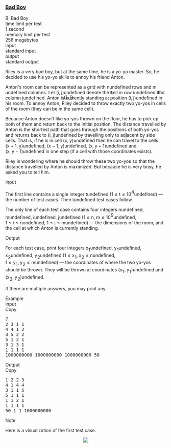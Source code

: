 <h3><a href="https://codeforces.com/contest/1537/problem/B" target="_blank" rel="noopener noreferrer">Bad Boy</a></h3>
<div class="header"><div class="title">B. Bad Boy</div><div class="time-limit"><div class="property-title">time limit per test</div>1 second</div><div class="memory-limit"><div class="property-title">memory limit per test</div>256 megabytes</div><div class="input-file input-standard"><div class="property-title">input</div>standard input</div><div class="output-file output-standard"><div class="property-title">output</div>standard output</div></div><div><p>Riley is a very bad boy, but at the same time, he is a yo-yo master. So, he decided to use his yo-yo skills to annoy his friend Anton.</p><p>Anton's room can be represented as a grid with <span class="MathJax_Preview" style="color: inherit;"><span class="MJXp-math" id="MJXp-Span-1"><span class="MJXp-mi MJXp-italic" id="MJXp-Span-2">n</span></span></span><span class="MathJax MathJax_Processed" id="MathJax-Element-1-Frame" tabindex="0" style=""><nobr><span class="math" id="MathJax-Span-1"><span style="display: inline-block; position: relative; width: 0em; height: 0px; font-size: 122%;"><span style="position: absolute;"><span class="mrow" id="MathJax-Span-2"><span class="mi" id="MathJax-Span-3" style="font-family: MathJax_Math-italic;">n</span></span></span></span></span></nobr></span>undefined rows and <span class="MathJax_Preview" style="color: inherit;"><span class="MJXp-math" id="MJXp-Span-3"><span class="MJXp-mi MJXp-italic" id="MJXp-Span-4">m</span></span></span><span class="MathJax MathJax_Processed" id="MathJax-Element-2-Frame" tabindex="0" style=""><nobr><span class="math" id="MathJax-Span-4"><span style="display: inline-block; position: relative; width: 0em; height: 0px; font-size: 122%;"><span style="position: absolute;"><span class="mrow" id="MathJax-Span-5"><span class="mi" id="MathJax-Span-6" style="font-family: MathJax_Math-italic;">m</span></span></span></span></span></nobr></span>undefined columns. Let <span class="MathJax_Preview" style="color: inherit;"><span class="MJXp-math" id="MJXp-Span-5"><span class="MJXp-mo" id="MJXp-Span-6" style="margin-left: 0em; margin-right: 0em;">(</span><span class="MJXp-mi MJXp-italic" id="MJXp-Span-7">i</span><span class="MJXp-mo" id="MJXp-Span-8" style="margin-left: 0em; margin-right: 0.222em;">,</span><span class="MJXp-mi MJXp-italic" id="MJXp-Span-9">j</span><span class="MJXp-mo" id="MJXp-Span-10" style="margin-left: 0em; margin-right: 0em;">)</span></span></span><span class="MathJax MathJax_Processed" id="MathJax-Element-3-Frame" tabindex="0" style=""><nobr><span class="math" id="MathJax-Span-7"><span style="display: inline-block; position: relative; width: 0em; height: 0px; font-size: 122%;"><span style="position: absolute;"><span class="mrow" id="MathJax-Span-8"><span class="mo" id="MathJax-Span-9" style="font-family: MathJax_Main;">(</span><span class="mi" id="MathJax-Span-10" style="font-family: MathJax_Math-italic;">i</span><span class="mo" id="MathJax-Span-11" style="font-family: MathJax_Main;">,</span><span class="mi" id="MathJax-Span-12" style="font-family: MathJax_Math-italic; padding-left: 0.179em;">j</span><span class="mo" id="MathJax-Span-13" style="font-family: MathJax_Main;">)</span></span></span></span></span></nobr></span>undefined denote the cell in row <span class="MathJax_Preview" style="color: inherit;"><span class="MJXp-math" id="MJXp-Span-11"><span class="MJXp-mi MJXp-italic" id="MJXp-Span-12">i</span></span></span><span class="MathJax MathJax_Processing" id="MathJax-Element-4-Frame" tabindex="0"></span>undefined and column <span class="MathJax_Preview" style="color: inherit;"><span class="MJXp-math" id="MJXp-Span-13"><span class="MJXp-mi MJXp-italic" id="MJXp-Span-14">j</span></span></span><span class="MathJax MathJax_Processing" id="MathJax-Element-5-Frame" tabindex="0"></span>undefined. Anton is currently standing at position <span class="MathJax_Preview" style="color: inherit;"><span class="MJXp-math" id="MJXp-Span-15"><span class="MJXp-mo" id="MJXp-Span-16" style="margin-left: 0em; margin-right: 0em;">(</span><span class="MJXp-mi MJXp-italic" id="MJXp-Span-17">i</span><span class="MJXp-mo" id="MJXp-Span-18" style="margin-left: 0em; margin-right: 0.222em;">,</span><span class="MJXp-mi MJXp-italic" id="MJXp-Span-19">j</span><span class="MJXp-mo" id="MJXp-Span-20" style="margin-left: 0em; margin-right: 0em;">)</span></span></span><span class="MathJax MathJax_Processing" id="MathJax-Element-6-Frame" tabindex="0"></span>undefined in his room. To annoy Anton, Riley decided to throw exactly <span class="tex-font-style-bf">two</span> yo-yos in cells of the room (they can be in the same cell).</p><p>Because Anton doesn't like yo-yos thrown on the floor, he has to pick up both of them and return back to the initial position. The distance travelled by Anton is the shortest path that goes through the positions of both yo-yos and returns back to <span class="MathJax_Preview" style="color: inherit;"><span class="MJXp-math" id="MJXp-Span-21"><span class="MJXp-mo" id="MJXp-Span-22" style="margin-left: 0em; margin-right: 0em;">(</span><span class="MJXp-mi MJXp-italic" id="MJXp-Span-23">i</span><span class="MJXp-mo" id="MJXp-Span-24" style="margin-left: 0em; margin-right: 0.222em;">,</span><span class="MJXp-mi MJXp-italic" id="MJXp-Span-25">j</span><span class="MJXp-mo" id="MJXp-Span-26" style="margin-left: 0em; margin-right: 0em;">)</span></span></span><span class="MathJax MathJax_Processing" id="MathJax-Element-7-Frame" tabindex="0"></span>undefined by travelling only to adjacent by side cells. That is, if he is in cell <span class="MathJax_Preview" style="color: inherit;"><span class="MJXp-math" id="MJXp-Span-27"><span class="MJXp-mo" id="MJXp-Span-28" style="margin-left: 0em; margin-right: 0em;">(</span><span class="MJXp-mi MJXp-italic" id="MJXp-Span-29">x</span><span class="MJXp-mo" id="MJXp-Span-30" style="margin-left: 0em; margin-right: 0.222em;">,</span><span class="MJXp-mi MJXp-italic" id="MJXp-Span-31">y</span><span class="MJXp-mo" id="MJXp-Span-32" style="margin-left: 0em; margin-right: 0em;">)</span></span></span><span class="MathJax MathJax_Processing" id="MathJax-Element-8-Frame" tabindex="0"></span>undefined then he can travel to the cells <span class="MathJax_Preview" style="color: inherit;"><span class="MJXp-math" id="MJXp-Span-33"><span class="MJXp-mo" id="MJXp-Span-34" style="margin-left: 0em; margin-right: 0em;">(</span><span class="MJXp-mi MJXp-italic" id="MJXp-Span-35">x</span><span class="MJXp-mo" id="MJXp-Span-36" style="margin-left: 0.267em; margin-right: 0.267em;">+</span><span class="MJXp-mn" id="MJXp-Span-37">1</span><span class="MJXp-mo" id="MJXp-Span-38" style="margin-left: 0em; margin-right: 0.222em;">,</span><span class="MJXp-mi MJXp-italic" id="MJXp-Span-39">y</span><span class="MJXp-mo" id="MJXp-Span-40" style="margin-left: 0em; margin-right: 0em;">)</span></span></span><span class="MathJax MathJax_Processing" id="MathJax-Element-9-Frame" tabindex="0"></span>undefined, <span class="MathJax_Preview" style="color: inherit;"><span class="MJXp-math" id="MJXp-Span-41"><span class="MJXp-mo" id="MJXp-Span-42" style="margin-left: 0em; margin-right: 0em;">(</span><span class="MJXp-mi MJXp-italic" id="MJXp-Span-43">x</span><span class="MJXp-mo" id="MJXp-Span-44" style="margin-left: 0.267em; margin-right: 0.267em;">−</span><span class="MJXp-mn" id="MJXp-Span-45">1</span><span class="MJXp-mo" id="MJXp-Span-46" style="margin-left: 0em; margin-right: 0.222em;">,</span><span class="MJXp-mi MJXp-italic" id="MJXp-Span-47">y</span><span class="MJXp-mo" id="MJXp-Span-48" style="margin-left: 0em; margin-right: 0em;">)</span></span></span><span class="MathJax MathJax_Processing" id="MathJax-Element-10-Frame" tabindex="0"></span>undefined, <span class="MathJax_Preview" style="color: inherit;"><span class="MJXp-math" id="MJXp-Span-49"><span class="MJXp-mo" id="MJXp-Span-50" style="margin-left: 0em; margin-right: 0em;">(</span><span class="MJXp-mi MJXp-italic" id="MJXp-Span-51">x</span><span class="MJXp-mo" id="MJXp-Span-52" style="margin-left: 0em; margin-right: 0.222em;">,</span><span class="MJXp-mi MJXp-italic" id="MJXp-Span-53">y</span><span class="MJXp-mo" id="MJXp-Span-54" style="margin-left: 0.267em; margin-right: 0.267em;">+</span><span class="MJXp-mn" id="MJXp-Span-55">1</span><span class="MJXp-mo" id="MJXp-Span-56" style="margin-left: 0em; margin-right: 0em;">)</span></span></span><span class="MathJax MathJax_Processing" id="MathJax-Element-11-Frame" tabindex="0"></span>undefined and <span class="MathJax_Preview" style="color: inherit;"><span class="MJXp-math" id="MJXp-Span-57"><span class="MJXp-mo" id="MJXp-Span-58" style="margin-left: 0em; margin-right: 0em;">(</span><span class="MJXp-mi MJXp-italic" id="MJXp-Span-59">x</span><span class="MJXp-mo" id="MJXp-Span-60" style="margin-left: 0em; margin-right: 0.222em;">,</span><span class="MJXp-mi MJXp-italic" id="MJXp-Span-61">y</span><span class="MJXp-mo" id="MJXp-Span-62" style="margin-left: 0.267em; margin-right: 0.267em;">−</span><span class="MJXp-mn" id="MJXp-Span-63">1</span><span class="MJXp-mo" id="MJXp-Span-64" style="margin-left: 0em; margin-right: 0em;">)</span></span></span><span class="MathJax MathJax_Processing" id="MathJax-Element-12-Frame" tabindex="0"></span>undefined in one step (if a cell with those coordinates exists).</p><p>Riley is wondering where he should throw these two yo-yos so that the distance travelled by Anton is <span class="tex-font-style-bf">maximized</span>. But because he is very busy, he asked you to tell him.</p></div><div class="input-specification"><div class="section-title">Input</div><p>The first line contains a single integer <span class="MathJax_Preview" style="color: inherit;"><span class="MJXp-math" id="MJXp-Span-65"><span class="MJXp-mi MJXp-italic" id="MJXp-Span-66">t</span></span></span><span class="MathJax MathJax_Processing" id="MathJax-Element-13-Frame" tabindex="0"></span>undefined (<span class="MathJax_Preview" style="color: inherit;"><span class="MJXp-math" id="MJXp-Span-67"><span class="MJXp-mn" id="MJXp-Span-68">1</span><span class="MJXp-mo" id="MJXp-Span-69" style="margin-left: 0.333em; margin-right: 0.333em;">≤</span><span class="MJXp-mi MJXp-italic" id="MJXp-Span-70">t</span><span class="MJXp-mo" id="MJXp-Span-71" style="margin-left: 0.333em; margin-right: 0.333em;">≤</span><span class="MJXp-msubsup" id="MJXp-Span-72"><span class="MJXp-mn" id="MJXp-Span-73" style="margin-right: 0.05em;">10</span><span class="MJXp-mn MJXp-script" id="MJXp-Span-74" style="vertical-align: 0.5em;">4</span></span></span></span><span class="MathJax MathJax_Processing" id="MathJax-Element-14-Frame" tabindex="0"></span>undefined) — the number of test cases. Then <span class="MathJax_Preview" style="color: inherit;"><span class="MJXp-math" id="MJXp-Span-75"><span class="MJXp-mi MJXp-italic" id="MJXp-Span-76">t</span></span></span><span class="MathJax MathJax_Processing" id="MathJax-Element-15-Frame" tabindex="0"></span>undefined test cases follow.</p><p>The only line of each test case contains four integers <span class="MathJax_Preview" style="color: inherit;"><span class="MJXp-math" id="MJXp-Span-77"><span class="MJXp-mi MJXp-italic" id="MJXp-Span-78">n</span></span></span><span class="MathJax MathJax_Processing" id="MathJax-Element-16-Frame" tabindex="0"></span>undefined, <span class="MathJax_Preview" style="color: inherit;"><span class="MJXp-math" id="MJXp-Span-79"><span class="MJXp-mi MJXp-italic" id="MJXp-Span-80">m</span></span></span><span class="MathJax MathJax_Processing" id="MathJax-Element-17-Frame" tabindex="0"></span>undefined, <span class="MathJax_Preview" style="color: inherit;"><span class="MJXp-math" id="MJXp-Span-81"><span class="MJXp-mi MJXp-italic" id="MJXp-Span-82">i</span></span></span><span class="MathJax MathJax_Processing" id="MathJax-Element-18-Frame" tabindex="0"></span>undefined, <span class="MathJax_Preview" style="color: inherit;"><span class="MJXp-math" id="MJXp-Span-83"><span class="MJXp-mi MJXp-italic" id="MJXp-Span-84">j</span></span></span><span class="MathJax MathJax_Processing" id="MathJax-Element-19-Frame" tabindex="0"></span>undefined (<span class="MathJax_Preview" style="color: inherit;"><span class="MJXp-math" id="MJXp-Span-85"><span class="MJXp-mn" id="MJXp-Span-86">1</span><span class="MJXp-mo" id="MJXp-Span-87" style="margin-left: 0.333em; margin-right: 0.333em;">≤</span><span class="MJXp-mi MJXp-italic" id="MJXp-Span-88">n</span><span class="MJXp-mo" id="MJXp-Span-89" style="margin-left: 0em; margin-right: 0.222em;">,</span><span class="MJXp-mi MJXp-italic" id="MJXp-Span-90">m</span><span class="MJXp-mo" id="MJXp-Span-91" style="margin-left: 0.333em; margin-right: 0.333em;">≤</span><span class="MJXp-msubsup" id="MJXp-Span-92"><span class="MJXp-mn" id="MJXp-Span-93" style="margin-right: 0.05em;">10</span><span class="MJXp-mn MJXp-script" id="MJXp-Span-94" style="vertical-align: 0.5em;">9</span></span></span></span><span class="MathJax MathJax_Processing" id="MathJax-Element-20-Frame" tabindex="0"></span>undefined, <span class="MathJax_Preview" style="color: inherit;"><span class="MJXp-math" id="MJXp-Span-95"><span class="MJXp-mn" id="MJXp-Span-96">1</span><span class="MJXp-mo" id="MJXp-Span-97" style="margin-left: 0.333em; margin-right: 0.333em;">≤</span><span class="MJXp-mi MJXp-italic" id="MJXp-Span-98">i</span><span class="MJXp-mo" id="MJXp-Span-99" style="margin-left: 0.333em; margin-right: 0.333em;">≤</span><span class="MJXp-mi MJXp-italic" id="MJXp-Span-100">n</span></span></span><span class="MathJax MathJax_Processing" id="MathJax-Element-21-Frame" tabindex="0"></span>undefined, <span class="MathJax_Preview" style="color: inherit;"><span class="MJXp-math" id="MJXp-Span-101"><span class="MJXp-mn" id="MJXp-Span-102">1</span><span class="MJXp-mo" id="MJXp-Span-103" style="margin-left: 0.333em; margin-right: 0.333em;">≤</span><span class="MJXp-mi MJXp-italic" id="MJXp-Span-104">j</span><span class="MJXp-mo" id="MJXp-Span-105" style="margin-left: 0.333em; margin-right: 0.333em;">≤</span><span class="MJXp-mi MJXp-italic" id="MJXp-Span-106">m</span></span></span><span class="MathJax MathJax_Processing" id="MathJax-Element-22-Frame" tabindex="0"></span>undefined) — the dimensions of the room, and the cell at which Anton is currently standing.</p></div><div class="output-specification"><div class="section-title">Output</div><p>For each test case, print four integers <span class="MathJax_Preview" style="color: inherit;"><span class="MJXp-math" id="MJXp-Span-107"><span class="MJXp-msubsup" id="MJXp-Span-108"><span class="MJXp-mi MJXp-italic" id="MJXp-Span-109" style="margin-right: 0.05em;">x</span><span class="MJXp-mn MJXp-script" id="MJXp-Span-110" style="vertical-align: -0.4em;">1</span></span></span></span><span class="MathJax MathJax_Processing" id="MathJax-Element-23-Frame" tabindex="0"></span>undefined, <span class="MathJax_Preview" style="color: inherit;"><span class="MJXp-math" id="MJXp-Span-111"><span class="MJXp-msubsup" id="MJXp-Span-112"><span class="MJXp-mi MJXp-italic" id="MJXp-Span-113" style="margin-right: 0.05em;">y</span><span class="MJXp-mn MJXp-script" id="MJXp-Span-114" style="vertical-align: -0.4em;">1</span></span></span></span><span class="MathJax MathJax_Processing" id="MathJax-Element-24-Frame" tabindex="0"></span>undefined, <span class="MathJax_Preview" style="color: inherit;"><span class="MJXp-math" id="MJXp-Span-115"><span class="MJXp-msubsup" id="MJXp-Span-116"><span class="MJXp-mi MJXp-italic" id="MJXp-Span-117" style="margin-right: 0.05em;">x</span><span class="MJXp-mn MJXp-script" id="MJXp-Span-118" style="vertical-align: -0.4em;">2</span></span></span></span><span class="MathJax MathJax_Processing" id="MathJax-Element-25-Frame" tabindex="0"></span>undefined, <span class="MathJax_Preview" style="color: inherit;"><span class="MJXp-math" id="MJXp-Span-119"><span class="MJXp-msubsup" id="MJXp-Span-120"><span class="MJXp-mi MJXp-italic" id="MJXp-Span-121" style="margin-right: 0.05em;">y</span><span class="MJXp-mn MJXp-script" id="MJXp-Span-122" style="vertical-align: -0.4em;">2</span></span></span></span><span class="MathJax MathJax_Processing" id="MathJax-Element-26-Frame" tabindex="0"></span>undefined (<span class="MathJax_Preview" style="color: inherit;"><span class="MJXp-math" id="MJXp-Span-123"><span class="MJXp-mn" id="MJXp-Span-124">1</span><span class="MJXp-mo" id="MJXp-Span-125" style="margin-left: 0.333em; margin-right: 0.333em;">≤</span><span class="MJXp-msubsup" id="MJXp-Span-126"><span class="MJXp-mi MJXp-italic" id="MJXp-Span-127" style="margin-right: 0.05em;">x</span><span class="MJXp-mn MJXp-script" id="MJXp-Span-128" style="vertical-align: -0.4em;">1</span></span><span class="MJXp-mo" id="MJXp-Span-129" style="margin-left: 0em; margin-right: 0.222em;">,</span><span class="MJXp-msubsup" id="MJXp-Span-130"><span class="MJXp-mi MJXp-italic" id="MJXp-Span-131" style="margin-right: 0.05em;">x</span><span class="MJXp-mn MJXp-script" id="MJXp-Span-132" style="vertical-align: -0.4em;">2</span></span><span class="MJXp-mo" id="MJXp-Span-133" style="margin-left: 0.333em; margin-right: 0.333em;">≤</span><span class="MJXp-mi MJXp-italic" id="MJXp-Span-134">n</span></span></span><span class="MathJax MathJax_Processing" id="MathJax-Element-27-Frame" tabindex="0"></span>undefined, <span class="MathJax_Preview" style="color: inherit;"><span class="MJXp-math" id="MJXp-Span-135"><span class="MJXp-mn" id="MJXp-Span-136">1</span><span class="MJXp-mo" id="MJXp-Span-137" style="margin-left: 0.333em; margin-right: 0.333em;">≤</span><span class="MJXp-msubsup" id="MJXp-Span-138"><span class="MJXp-mi MJXp-italic" id="MJXp-Span-139" style="margin-right: 0.05em;">y</span><span class="MJXp-mn MJXp-script" id="MJXp-Span-140" style="vertical-align: -0.4em;">1</span></span><span class="MJXp-mo" id="MJXp-Span-141" style="margin-left: 0em; margin-right: 0.222em;">,</span><span class="MJXp-msubsup" id="MJXp-Span-142"><span class="MJXp-mi MJXp-italic" id="MJXp-Span-143" style="margin-right: 0.05em;">y</span><span class="MJXp-mn MJXp-script" id="MJXp-Span-144" style="vertical-align: -0.4em;">2</span></span><span class="MJXp-mo" id="MJXp-Span-145" style="margin-left: 0.333em; margin-right: 0.333em;">≤</span><span class="MJXp-mi MJXp-italic" id="MJXp-Span-146">m</span></span></span><span class="MathJax MathJax_Processing" id="MathJax-Element-28-Frame" tabindex="0"></span>undefined) — the coordinates of where the two yo-yos should be thrown. They will be thrown at coordinates <span class="MathJax_Preview" style="color: inherit;"><span class="MJXp-math" id="MJXp-Span-147"><span class="MJXp-mo" id="MJXp-Span-148" style="margin-left: 0em; margin-right: 0em;">(</span><span class="MJXp-msubsup" id="MJXp-Span-149"><span class="MJXp-mi MJXp-italic" id="MJXp-Span-150" style="margin-right: 0.05em;">x</span><span class="MJXp-mn MJXp-script" id="MJXp-Span-151" style="vertical-align: -0.4em;">1</span></span><span class="MJXp-mo" id="MJXp-Span-152" style="margin-left: 0em; margin-right: 0.222em;">,</span><span class="MJXp-msubsup" id="MJXp-Span-153"><span class="MJXp-mi MJXp-italic" id="MJXp-Span-154" style="margin-right: 0.05em;">y</span><span class="MJXp-mn MJXp-script" id="MJXp-Span-155" style="vertical-align: -0.4em;">1</span></span><span class="MJXp-mo" id="MJXp-Span-156" style="margin-left: 0em; margin-right: 0em;">)</span></span></span><span class="MathJax MathJax_Processing" id="MathJax-Element-29-Frame" tabindex="0"></span>undefined and <span class="MathJax_Preview" style="color: inherit;"><span class="MJXp-math" id="MJXp-Span-157"><span class="MJXp-mo" id="MJXp-Span-158" style="margin-left: 0em; margin-right: 0em;">(</span><span class="MJXp-msubsup" id="MJXp-Span-159"><span class="MJXp-mi MJXp-italic" id="MJXp-Span-160" style="margin-right: 0.05em;">x</span><span class="MJXp-mn MJXp-script" id="MJXp-Span-161" style="vertical-align: -0.4em;">2</span></span><span class="MJXp-mo" id="MJXp-Span-162" style="margin-left: 0em; margin-right: 0.222em;">,</span><span class="MJXp-msubsup" id="MJXp-Span-163"><span class="MJXp-mi MJXp-italic" id="MJXp-Span-164" style="margin-right: 0.05em;">y</span><span class="MJXp-mn MJXp-script" id="MJXp-Span-165" style="vertical-align: -0.4em;">2</span></span><span class="MJXp-mo" id="MJXp-Span-166" style="margin-left: 0em; margin-right: 0em;">)</span></span></span><span class="MathJax MathJax_Processing" id="MathJax-Element-30-Frame" tabindex="0"></span>undefined.</p><p>If there are multiple answers, you may print any.</p></div><div class="sample-tests"><div class="section-title">Example</div><div class="sample-test"><div class="input"><div class="title">Input<div title="Copy" data-clipboard-target="#id0033638445465000244" id="id004862224193574666" class="input-output-copier">Copy</div></div><pre id="id0033638445465000244">7
2 3 1 1
4 4 1 2
3 5 2 2
5 1 2 1
3 1 3 1
1 1 1 1
1000000000 1000000000 1000000000 50
</pre></div><div class="output"><div class="title">Output<div title="Copy" data-clipboard-target="#id00031150362274653953" id="id003700559312631765" class="input-output-copier">Copy</div></div><pre id="id00031150362274653953">1 2 2 3
4 1 4 4
3 1 1 5
5 1 1 1
1 1 2 1
1 1 1 1
50 1 1 1000000000
</pre></div></div></div><div class="note"><div class="section-title">Note</div><p>Here is a visualization of the first test case. </p><center> <img class="tex-graphics" src="https://espresso.codeforces.com/438b4ba668400a902338e85a085aa9057501c758.png" style="max-width: 100.0%;max-height: 100.0%;"> </center></div>
